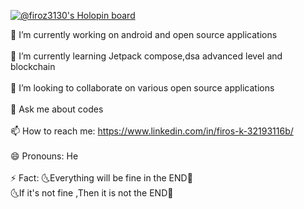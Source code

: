 [![@firoz3130's Holopin board](https://holopin.me/firoz3130)](https://holopin.io/@firoz3130)
<!--
**firoz3130/firoz3130** is a ✨ _special_ ✨ repository because its `README.md` (this file) appears on your GitHub profile.
-->


 🔭 I’m currently working on android and open source applications<br><br>
 🌱 I’m currently learning Jetpack compose,dsa advanced level and blockchain<br><br>
 👯 I’m looking to collaborate on various open source applications<br><br>
 💬 Ask me about codes<br><br>
 📫 How to reach me: https://www.linkedin.com/in/firos-k-32193116b/<br><br>
 😄 Pronouns: He<br><br>
 ⚡ Fact: 🌜Everything will be fine in the END🌛<br>
           🌜If it's not fine ,Then it is not the END🌛
<br><br>

